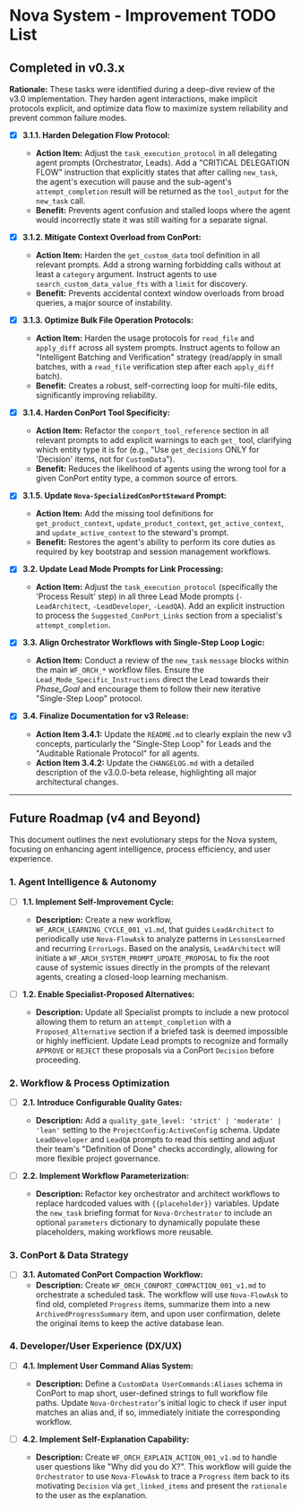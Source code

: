 # Nova System - Improvement TODO List

## Completed in v0.3.x

**Rationale:** These tasks were identified during a deep-dive review of the v3.0 implementation. They harden agent interactions, make implicit protocols explicit, and optimize data flow to maximize system reliability and prevent common failure modes.

- [x] **3.1.1. Harden Delegation Flow Protocol:**

  - **Action Item:** Adjust the `task_execution_protocol` in all delegating agent prompts (Orchestrator, Leads). Add a "CRITICAL DELEGATION FLOW" instruction that explicitly states that after calling `new_task`, the agent's execution will pause and the sub-agent's `attempt_completion` result will be returned as the `tool_output` for the `new_task` call.
  - **Benefit:** Prevents agent confusion and stalled loops where the agent would incorrectly state it was still waiting for a separate signal.

- [x] **3.1.2. Mitigate Context Overload from ConPort:**

  - **Action Item:** Harden the `get_custom_data` tool definition in all relevant prompts. Add a strong warning forbidding calls without at least a `category` argument. Instruct agents to use `search_custom_data_value_fts` with a `limit` for discovery.
  - **Benefit:** Prevents accidental context window overloads from broad queries, a major source of instability.

- [x] **3.1.3. Optimize Bulk File Operation Protocols:**

  - **Action Item:** Harden the usage protocols for `read_file` and `apply_diff` across all system prompts. Instruct agents to follow an "Intelligent Batching and Verification" strategy (read/apply in small batches, with a `read_file` verification step after each `apply_diff` batch).
  - **Benefit:** Creates a robust, self-correcting loop for multi-file edits, significantly improving reliability.

- [x] **3.1.4. Harden ConPort Tool Specificity:**

  - **Action Item:** Refactor the `conport_tool_reference` section in all relevant prompts to add explicit warnings to each `get_` tool, clarifying which entity type it is for (e.g., "Use `get_decisions` ONLY for 'Decision' items, not for `CustomData`").
  - **Benefit:** Reduces the likelihood of agents using the wrong tool for a given ConPort entity type, a common source of errors.

- [x] **3.1.5. Update `Nova-SpecializedConPortSteward` Prompt:**

  - **Action Item:** Add the missing tool definitions for `get_product_context`, `update_product_context`, `get_active_context`, and `update_active_context` to the steward's prompt.
  - **Benefit:** Restores the agent's ability to perform its core duties as required by key bootstrap and session management workflows.

- [x] **3.2. Update Lead Mode Prompts for Link Processing:**

  - **Action Item:** Adjust the `task_execution_protocol` (specifically the 'Process Result' step) in all three Lead Mode prompts (`-LeadArchitect`, `-LeadDeveloper`, `-LeadQA`). Add an explicit instruction to process the `Suggested_ConPort_Links` section from a specialist's `attempt_completion`.

- [x] **3.3. Align Orchestrator Workflows with Single-Step Loop Logic:**

  - **Action Item:** Conduct a review of the `new_task` `message` blocks within the main `WF_ORCH_*` workflow files. Ensure the `Lead_Mode_Specific_Instructions` direct the Lead towards their _Phase_Goal_ and encourage them to follow their new iterative "Single-Step Loop" protocol.

- [x] **3.4. Finalize Documentation for v3 Release:**
  - **Action Item 3.4.1:** Update the `README.md` to clearly explain the new v3 concepts, particularly the "Single-Step Loop" for Leads and the "Auditable Rationale Protocol" for all agents.
  - **Action Item 3.4.2:** Update the `CHANGELOG.md` with a detailed description of the v3.0.0-beta release, highlighting all major architectural changes.

---

## Future Roadmap (v4 and Beyond)

This document outlines the next evolutionary steps for the Nova system, focusing on enhancing agent intelligence, process efficiency, and user experience.

### 1. Agent Intelligence & Autonomy

- [ ] **1.1. Implement Self-Improvement Cycle:**

  - **Description:** Create a new workflow, `WF_ARCH_LEARNING_CYCLE_001_v1.md`, that guides `LeadArchitect` to periodically use `Nova-FlowAsk` to analyze patterns in `LessonsLearned` and recurring `ErrorLogs`. Based on the analysis, `LeadArchitect` will initiate a `WF_ARCH_SYSTEM_PROMPT_UPDATE_PROPOSAL` to fix the root cause of systemic issues directly in the prompts of the relevant agents, creating a closed-loop learning mechanism.

- [ ] **1.2. Enable Specialist-Proposed Alternatives:**
  - **Description:** Update all Specialist prompts to include a new protocol allowing them to return an `attempt_completion` with a `Proposed_Alternative` section if a briefed task is deemed impossible or highly inefficient. Update Lead prompts to recognize and formally `APPROVE` or `REJECT` these proposals via a ConPort `Decision` before proceeding.

### 2. Workflow & Process Optimization

- [ ] **2.1. Introduce Configurable Quality Gates:**

  - **Description:** Add a `quality_gate_level: 'strict' | 'moderate' | 'lean'` setting to the `ProjectConfig:ActiveConfig` schema. Update `LeadDeveloper` and `LeadQA` prompts to read this setting and adjust their team's "Definition of Done" checks accordingly, allowing for more flexible project governance.

- [ ] **2.2. Implement Workflow Parameterization:**
  - **Description:** Refactor key orchestrator and architect workflows to replace hardcoded values with `{{placeholder}}` variables. Update the `new_task` briefing format for `Nova-Orchestrator` to include an optional `parameters` dictionary to dynamically populate these placeholders, making workflows more reusable.

### 3. ConPort & Data Strategy

- [ ] **3.1. Automated ConPort Compaction Workflow:**
  - **Description:** Create `WF_ORCH_CONPORT_COMPACTION_001_v1.md` to orchestrate a scheduled task. The workflow will use `Nova-FlowAsk` to find old, completed `Progress` items, summarize them into a new `ArchivedProgressSummary` item, and upon user confirmation, delete the original items to keep the active database lean.

### 4. Developer/User Experience (DX/UX)

- [ ] **4.1. Implement User Command Alias System:**

  - **Description:** Define a `CustomData UserCommands:Aliases` schema in ConPort to map short, user-defined strings to full workflow file paths. Update `Nova-Orchestrator`'s initial logic to check if user input matches an alias and, if so, immediately initiate the corresponding workflow.

- [ ] **4.2. Implement Self-Explanation Capability:**
  - **Description:** Create `WF_ORCH_EXPLAIN_ACTION_001_v1.md` to handle user questions like "Why did you do X?". This workflow will guide the `Orchestrator` to use `Nova-FlowAsk` to trace a `Progress` item back to its motivating `Decision` via `get_linked_items` and present the `rationale` to the user as the explanation.
